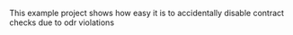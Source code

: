 This example project shows how easy it is to accidentally disable contract checks due to odr violations
